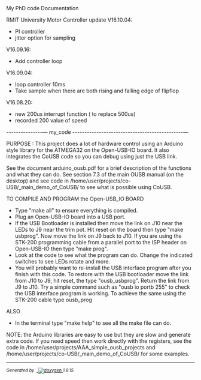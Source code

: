 
<div class="title">My PhD code Documentation</div>  </div>
</div><!--header-->
<div class="contents">
<div class="textblock"><p>RMIT University Motor Controller update V16.10.04:</p><ul>
<li>PI controller</li>
<li>jitter option for sampling</li>
</ul>
<p>V16.09.16:</p><ul>
<li>Add controller loop</li>
</ul>
<p>V16.09.04:</p>
<ul>
<li>loop controller 10ms</li>
<li>Take sample when there are both rising and falling edge of flipflop</li>
</ul>
<p>V16.08.20:</p><ul>
<li>new 200us interrupt function ( to replace 500us)</li>
<li>recorded 200 value of speed</li>
</ul>
<p>---------------&mdash; my_code ----------------------------------------------&mdash;</p>
<p>PURPOSE : This project does a lot of hardware control using an Arduino style library for the ATMEGA32 on the Open-USB-IO board. It also integrates the CoUSB code so you can debug using just the USB link.</p>
<p>See the document arduino_ousb.pdf for a brief description of the functions and what they can do. See section 7.3 of the main OUSB manual (on the desktop) and see code in /home/user/projects/co-USB/_main_demo_of_CoUSB/ to see what is possible using CoUSB.</p>
<p>TO COMPILE AND PROGRAM the Open-USB_IO BOARD</p><ul>
<li>Type "make all" to ensure everything is compiled.</li>
<li>Plug an Open-USB-IO board into a USB port.</li>
<li>If the USB Bootloader is installed then move the link on J10 near the LEDs to J9 near the trim pot. Hit reset on the board then type "make usbprog". Now move the link on J9 back to J10. If you are using the STK-200 programming cable from a parallel port to the ISP header on Open-USB-IO then type "make prog".</li>
<li>Look at the code to see what the program can do. Change the indicated switches to see LEDs rotate and more.</li>
<li>You will probably want to re-install the USB interface program after you finish with this code. To restore with the USB bootloader move the link from J10 to J9, hit reset, the type "ousb_usbprog". Return the link from J9 to J10. Try a simple command such as "ousb io portb 255" to check the USB interface program is working. To achieve the same using the STK-200 cable type ousb_prog</li>
</ul>
<p>ALSO</p><ul>
<li>In the terminal type "make help" to see all the make file can do.</li>
</ul>
<p>NOTE: the Arduino libraries are easy to use but they are slow and generate extra code. If you need speed then work directly with the registers, see the code in /home/user/projects/AAA_simple_ousb_projects and /home/user/projects/co-USB/_main_demo_of_CoUSB/ for some examples. </p>
</div></div><!-- PageDoc -->
</div><!-- contents -->
<!-- start footer part -->
<hr class="footer"/><address class="footer"><small>
Generated by &#160;<a href="http://www.doxygen.org/index.html">
<img class="footer" src="doxygen.png" alt="doxygen"/>
</a> 1.8.15
</small></address>
</body>
</html>
